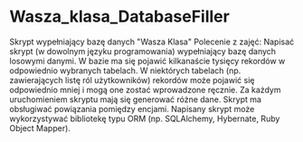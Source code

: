 # Wasza_klasa_DatabaseFiller
Skrypt wypełniający bazę danych "Wasza Klasa"
Polecenie z zajęć:
Napisać skrypt (w dowolnym języku programowania) wypełniający bazę danych losowymi danymi. W bazie
ma się pojawić kilkanaście tysięcy rekordów w odpowiednio wybranych tabelach. W niektórych tabelach
(np. zawierających listę ról użytkowników) rekordów może pojawić się odpowiednio mniej i mogą one
zostać wprowadzone ręcznie. Za każdym uruchomieniem skryptu mają się generować różne dane. Skrypt
ma obsługiwać powiązania pomiędzy encjami. Napisany skrypt może wykorzystywać bibliotekę typu ORM
(np. SQLAlchemy, Hybernate, Ruby Object Mapper).
